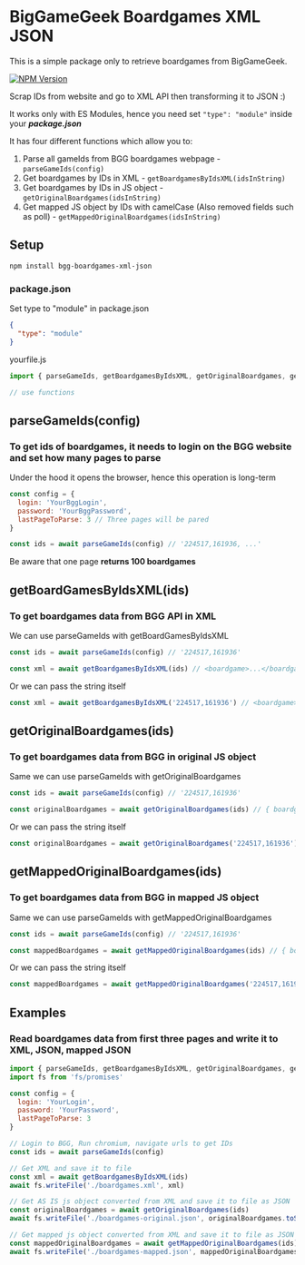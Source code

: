 # BigGameGeek Boardgames XML JSON

This is a simple package only to retrieve boardgames from BigGameGeek.

[![NPM Version][npm-version-image]][npm-url]

Scrap IDs from website and go to XML API then transforming it to JSON :)

It works only with ES Modules, hence you need set ```"type": "module"``` inside your ***package.json***

It has four different functions which allow you to:

1. Parse all gameIds from BGG boardgames webpage - ```parseGameIds(config)```
2. Get boardgames by IDs in XML - ```getBoardgamesByIdsXML(idsInString)```
3. Get boardgames by IDs in JS object - ```getOriginalBoardgames(idsInString)```
4. Get mapped JS object by IDs with camelCase (Also removed fields such as poll) - ```getMappedOriginalBoardgames(idsInString)```

## Setup

```
npm install bgg-boardgames-xml-json
```

### package.json
Set type to "module" in package.json
```json
{
  "type": "module"
}
```

yourfile.js
```javascript
import { parseGameIds, getBoardgamesByIdsXML, getOriginalBoardgames, getMappedOriginalBoardgames } from 'bgg-boardgames-xml-json'

// use functions
```

## parseGameIds(config)

### To get ids of boardgames, it needs to login on the BGG website and set how many pages to parse

Under the hood it opens the browser, hence this operation is long-term

```javascript
const config = {
  login: 'YourBggLogin',
  password: 'YourBggPassword',
  lastPageToParse: 3 // Three pages will be pared
}

const ids = await parseGameIds(config) // '224517,161936, ...'
```
Be aware that one page **returns 100 boardgames**

## getBoardGamesByIdsXML(ids)
### To get boardgames data from BGG API in XML 

We can use parseGameIds with getBoardGamesByIdsXML
```javascript
const ids = await parseGameIds(config) // '224517,161936'

const xml = await getBoardgamesByIdsXML(ids) // <boardgame>...</boardgame>
```
Or we can pass the string itself
```javascript
const xml = await getBoardgamesByIdsXML('224517,161936') // <boardgame>...</boardgame>
```

## getOriginalBoardgames(ids)
### To get boardgames data from BGG in original JS object
Same we can use parseGameIds with getOriginalBoardgames
```javascript
const ids = await parseGameIds(config) // '224517,161936'

const originalBoardgames = await getOriginalBoardgames(ids) // { boardgame: { boardgame: [] } }
```
Or we can pass the string itself
```javascript
const originalBoardgames = await getOriginalBoardgames('224517,161936') // { boardgame: { boardgame: [] } }
```

## getMappedOriginalBoardgames(ids)
### To get boardgames data from BGG in mapped JS object
Same we can use parseGameIds with getMappedOriginalBoardgames
```javascript
const ids = await parseGameIds(config) // '224517,161936'

const mappedBoardgames = await getMappedOriginalBoardgames(ids) // { boardgame: [] }
```
Or we can pass the string itself
```javascript
const mappedBoardgames = await getMappedOriginalBoardgames('224517,161936') // { boardgame: [] }
```

## Examples
### Read boardgames data from first three pages and write it to XML, JSON, mapped JSON

```javascript
import { parseGameIds, getBoardgamesByIdsXML, getOriginalBoardgames, getMappedOriginalBoardgames } from 'bgg-boardgames-xml-json'
import fs from 'fs/promises'

const config = {
  login: 'YourLogin',
  password: 'YourPassword',
  lastPageToParse: 3
}

// Login to BGG, Run chromium, navigate urls to get IDs
const ids = await parseGameIds(config)

// Get XML and save it to file
const xml = await getBoardgamesByIdsXML(ids)
await fs.writeFile('./boardgames.xml', xml)

// Get AS IS js object converted from XML and save it to file as JSON
const originalBoardgames = await getOriginalBoardgames(ids)
await fs.writeFile('./boardgames-original.json', originalBoardgames.toString())

// Get mapped js object converted from XML and save it to file as JSON
const mappedOriginalBoardgames = await getMappedOriginalBoardgames(ids)
await fs.writeFile('./boardgames-mapped.json', mappedOriginalBoardgames.toString())
```

[npm-version-image]: https://badgen.net/npm/v/bgg-boardgames-xml-json
[npm-url]: bgg-boardgames-xml-json